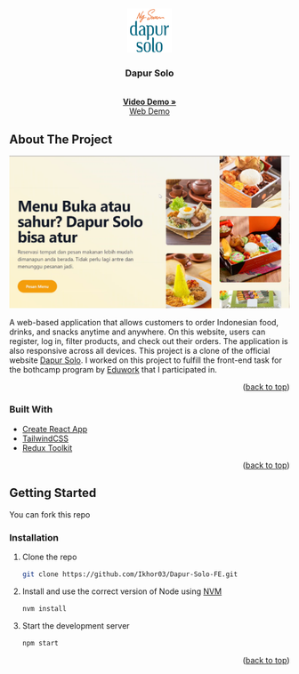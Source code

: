 <a name="readme-top"></a>

<!-- PROJECT LOGO -->
<br />
<div align="center">
  <a href="https://github.com/Ikhor03/Dapur-Solo-FE.git">
    <img src="public/favicon.png" alt="Logo" width="80" height="80">
  </a>

<h3 align="center">Dapur Solo</h3>

  <p align="center">
    <br />
    <a href="https://youtu.be/V0d6w4pyTxk"><strong>Video Demo »</strong></a>
    <br />
    <a href="https://dapur-solo.vercel.app/">Web Demo</a>
  </p>
</div>

<!-- ABOUT THE PROJECT -->

## About The Project

[![Product Name Screen Shot][product-screenshot]](https://dapur-solo.vercel.app/)

A web-based application that allows customers to order Indonesian food, drinks, and snacks anytime and anywhere. On this website, users can register, log in, filter products, and check out their orders. The application is also responsive across all devices.
This project is a clone of the official website [Dapur Solo](https://dapursolo.com/). I worked on this project to fulfill the front-end task for the bothcamp program by [Eduwork](https://eduwork.id/) that I participated in.

<p align="right">(<a href="#readme-top">back to top</a>)</p>

### Built With

- [Create React App](https://github.com/facebook/create-react-app)
- [TailwindCSS](https://tailwindcss.com/)
- [Redux Toolkit](https://redux-toolkit.js.org/)

<p align="right">(<a href="#readme-top">back to top</a>)</p>

<!-- GETTING STARTED -->

## Getting Started

You can fork this repo

### Installation

1. Clone the repo
   ```sh
   git clone https://github.com/Ikhor03/Dapur-Solo-FE.git
   ```
2. Install and use the correct version of Node using [NVM](https://github.com/nvm-sh/nvm)
   ```sh
   nvm install
   ```
3. Start the development server

   ```sh
   npm start
   ```

<p align="right">(<a href="#readme-top">back to top</a>)</p>

<!-- MARKDOWN LINKS & IMAGES -->
<!-- https://www.markdownguide.org/basic-syntax/#reference-style-links -->

[product-screenshot]: public/ss.png
[React.js]: https://img.shields.io/badge/React-20232A?style=for-the-badge&logo=react&logoColor=61DAFB
[React-url]: https://reactjs.org/
